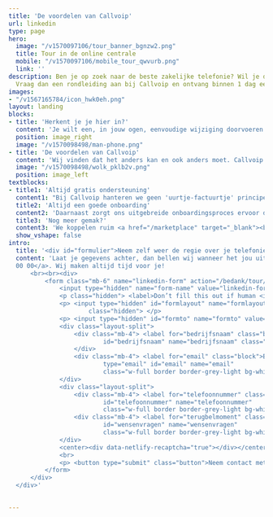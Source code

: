 ```yaml
---
title: 'De voordelen van Callvoip'
url: linkedin
type: page
hero:
  image: "/v1570097106/tour_banner_bgnzw2.png"
  title: Tour in de online centrale
  mobile: "/v1570097106/mobile_tour_qwvurb.png"
  link: ''
description: Ben je op zoek naar de beste zakelijke telefonie? Wil je dit gratis uitproberen?
  Vraag dan een rondleiding aan bij Callvoip en ontvang binnen 1 dag een uitnodiging.
images:
- "/v1567165784/icon_hwk0eh.png"
layout: landing
blocks:
- title: 'Herkent je je hier in?'
  content: 'Je wilt een, in jouw ogen, eenvoudige wijziging doorvoeren in je telefooncentrale en komt er na een kwartier achter dat je dat niet zelf kunt doen. Je moet vervolgens een ticket indienen bij je provider om er vervolgens te worden geconfronteerd met een wachttijd tot wel 48 uur. Wanneer alles uiteindelijk is ingesteld, komt er als klap op de vuurpijl een factuur voor de geleverde "service".<br><br>Deze inefficiëntie en verborgen kosten kunnen frustrerend zijn en de bedrijfsvoering behoorlijk vertragen. “Een rigide telefoonsysteem dat weinig ruimte biedt voor aanpassingen” is dan ook een van de meest gehoorde “klachten” die we horen aan de lijn wanneer bedrijven van plan zijn naar ons over te stappen.<br><br>Het gebrek aan controle en transparantie kan een constante bron van irritatie zijn. Je accepteert het, maar liever zie je het anders. Maar ja, overstappen doe je ook niet snel want dat is zoveel gedoe, nieuw systeem, lastig, liggen we zeker weer een week eruit met de telefonie?'
  position: image_right
  image: "/v1570098498/man-phone.png"
- title: 'De voordelen van Callvoip'
  content: 'Wij vinden dat het anders kan en ook anders moet. Callvoip biedt een revolutionair telefoonsysteem dat je volledige vrijheid en controle geeft. In tegenstelling tot veel concurrenten, stelt ons systeem je in staat om zelfstandig en onmiddellijk wijzigingen door te voeren in je belplan. Onze hosted telefooncentrale biedt standaard alle belangrijke functies voor optimale bereikbaarheid én een professionele uitstraling. En dat met een ongekend bedieningsgemak. Van automatische meldteksten tot slimme doorschakelingen, instelling hiervan is een fluitje van een cent. Je hoeft geen tickets in te dienen of te wachten op goedkeuring. Je hebt de touwtjes zelf in handen.'
  image: "/v1570098498/wolk_pklb2v.png"
  position: image_left
textblocks:
- title1: 'Altijd gratis ondersteuning'
  content1: "Bij Callvoip hanteren we geen 'uurtje-factuurtje' principe. Wanneer je hulp nodig hebt, staat ons team van deskundige medewerkers klaar om je gratis te ondersteunen. Je hebt direct contact met een expert die je helpt, zonder verborgen kosten."
  title2: 'Altijd een goede onboarding'
  content2: 'Daarnaast zorgt ons uitgebreide onboardingsproces ervoor dat je volledig uitgerust bent om de centrale zelf te beheren en te bedienen. En mocht je toch ergens niet uitkomen, dan zijn wij slechts een telefoontje verwijderd om je persoonlijk te assisteren.'
  title3: 'Nog meer gemak?'
  content3: 'We koppelen ruim <a href="/marketplace" target="_blank"><b>150 CRM pakketten</b></a> aan onze telefonie zodat bij inkomende gesprekken een naam wordt getoond, een klantenkaart kan worden geopend, met 1 klik vanuit het CRM kan worden gebeld en nog veel meer.'
  show_vshape: false
intro:
  title: '<div id="formulier">Neem zelf weer de regie over je telefonie en maak kennis met Callvoip.</div>'
  content: 'Laat je gegevens achter, dan bellen wij wanneer het jou uitkomt. Of bel ons nu meteen: <a href="tel:+31508200000">050 - 820
  00 00</a>. Wij maken altijd tijd voor je!
      <br><br><div>
          <form class="mb-6" name="linkedin-form" action="/bedank/tour/" accept-charset="UTF-8" method="POST" data-netlify-recaptcha="true" data-netlify="true">
              <input type="hidden" name="form-name" value="linkedin-form" />
              <p class="hidden"> <label>Don’t fill this out if human <input name="bot-field"> </label> </p>
              <p> <input type="hidden" id="formlayout" name="formlayout" value="d-948a1897e5e645e5b41ed33ccdd3d8bb"
                      class="hidden"> </p>
              <p> <input type="hidden" id="formto" name="formto" value="offerte" class="hidden"> </p>
              <div class="layout-split">
                  <div class="mb-4"> <label for="bedrijfsnaam" class="block">Bedrijfsnaam</label> <input type="text"
                          id="bedrijfsnaam" name="bedrijfsnaam" class="w-full border border-grey-light bg-white px-3 py-2 text-base">
                  </div>
                  <div class="mb-4"> <label for="email" class="block">Email <span class="text-red">*</span></label> <input
                          type="email" id="email" name="email"
                          class="w-full border border-grey-light bg-white px-3 py-2 text-base" required=""> </div>
              </div>
              <div class="layout-split">
                  <div class="mb-4"> <label for="telefoonnummer" class="block">Telefoonnummer</label> <input type="text"
                          id="telefoonnummer" name="telefoonnummer"
                          class="w-full border border-grey-light bg-white px-3 py-2 text-base"> </div>
                  <div class="mb-4"> <label for="terugbelmoment" class="block">Wensen of vragen</label> <input type="text"
                          id="wensenvragen" name="wensenvragen"
                          class="w-full border border-grey-light bg-white px-3 py-2 text-base"> </div>
              </div>
              <center><div data-netlify-recaptcha="true"></div></center>
              <br>
              <p> <button type="submit" class="button">Neem contact met mij op</button> </p>
          </form>
      </div>
  </div>'
 

---
```

